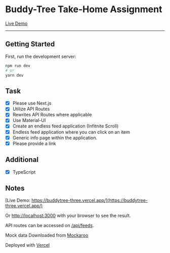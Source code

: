 # Buddy-Tree Take-Home Assignment

[Live Demo](https://buddytree-three.vercel.app/)

---

## Getting Started

First, run the development server:

```bash
npm run dev
# or
yarn dev
```

## Task

- [x] Please use Next.js
- [x] Utilize API Routes
- [x] Rewrites API Routes where applicable
- [x] Use Material-UI
- [x] Create an endless feed application (Infitnite Scroll)
- [x] Endless feed application where you can click on an item
- [x] Generic info page within the application.
- [x] Please provide a link

## Additional

- [x] TypeScript

## Notes

[Live Demo: https://buddytree-three.vercel.app/](https://buddytree-three.vercel.app/)

Or [http://localhost:3000](http://localhost:3000) with your browser to see the result.

API routes can be accessed on [/api/feeds](https://buddytree-three.vercel.app/api/feeds).

Mock data Downloaded from [Mockaroo](https://www.mockaroo.com/1920d500)

Deployed with [Vercel](https://vercel.com/)
